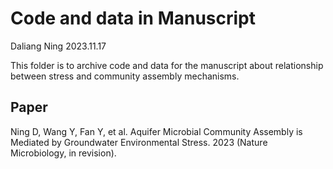 # Code and data in Manuscript
Daliang Ning
2023.11.17

This folder is to archive code and data for the manuscript about relationship between stress and community assembly mechanisms.

## Paper
Ning D, Wang Y, Fan Y, et al. Aquifer Microbial Community Assembly is Mediated by Groundwater Environmental Stress. 2023 (Nature Microbiology, in revision).

